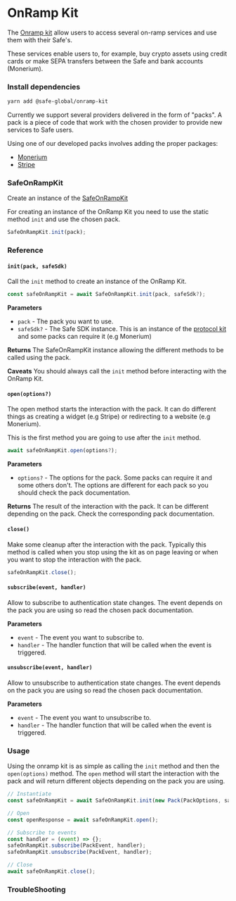 # OnRamp Kit

The [Onramp kit](https://github.com/safe-global/account-abstraction-sdk/tree/main/packages/onramp-kit) allow users to access several on-ramp services and use them with their Safe's. 

These services enable users to, for example, buy crypto assets using credit cards or make SEPA transfers between the Safe and bank accounts (Monerium).

### Install dependencies

```bash
yarn add @safe-global/onramp-kit
```

Currently we support several providers delivered in the form of "packs". A pack is a piece of code that work with the chosen provider to provide new services to Safe users.

Using one of our developed packs involves adding the proper packages:

- [Monerium](./monerium.md/#install)
- [Stripe](./stripe.md/#install)

### SafeOnRampKit

Create an instance of the [SafeOnRampKit](https://github.com/safe-global/safe-core-sdk/blob/main/packages/onramp-kit/src/SafeOnRampKit.ts)

For creating an instance of the OnRamp Kit you need to use the static method `init` and use the chosen pack.

```typescript
SafeOnRampKit.init(pack);
```

### Reference

#### `init(pack, safeSdk)`

Call the `init` method to create an instance of the OnRamp Kit.

```typescript
const safeOnRampKit = await SafeOnRampKit.init(pack, safeSdk?);
```

**Parameters**

- `pack` - The pack you want to use.
- `safeSdk?` - The Safe SDK instance. This is an instance of the [protocol kit](https://github.com/safe-global/safe-core-sdk/blob/main/packages/protocol-kit/src/Safe.ts) and some packs can require it (e.g Monerium)

**Returns**
The SafeOnRampKit instance allowing the different methods to be called using the pack.

**Caveats**
You should always call the `init` method before interacting with the OnRamp Kit.

#### `open(options?)`

The open method starts the interaction with the pack. It can do different things as creating a widget (e.g Stripe) or redirecting to a website (e.g Monerium).

This is the first method you are going to use after the `init` method.

```typescript
await safeOnRampKit.open(options?);
```

**Parameters**

- `options?` - The options for the pack. Some packs can require it and some others don't. The options are different for each pack so you should check the pack documentation.

**Returns**
The result of the interaction with the pack. It can be different depending on the pack. Check the corresponding pack documentation.

#### `close()`

Make some cleanup after the interaction with the pack. Typically this method is called when you stop using the kit as on page leaving or when you want to stop the interaction with the pack.

```typescript
safeOnRampKit.close();
```

#### `subscribe(event, handler)`

Allow to subscribe to authentication state changes. The event depends on the pack you are using so read the chosen pack documentation.

**Parameters**

- `event` - The event you want to subscribe to.
- `handler` - The handler function that will be called when the event is triggered.

#### `unsubscribe(event, handler)`

Allow to unsubscribe to authentication state changes. The event depends on the pack you are using so read the chosen pack documentation.

**Parameters**

- `event` - The event you want to unsubscribe to.
- `handler` - The handler function that will be called when the event is triggered.

### Usage

Using the onramp kit is as simple as calling the `init` method and then the `open(options)` method. The `open` method will start the interaction with the pack and will return different objects depending on the pack you are using.

```typescript
// Instantiate
const safeOnRampKit = await SafeOnRampKit.init(new Pack(PackOptions, safeSdk));

// Open
const openResponse = await safeOnRampKit.open();

// Subscribe to events
const handler = (event) => {};
safeOnRampKit.subscribe(PackEvent, handler);
safeOnRampKit.unsubscribe(PackEvent, handler);

// Close
await safeOnRampKit.close();
```

### TroubleShooting
